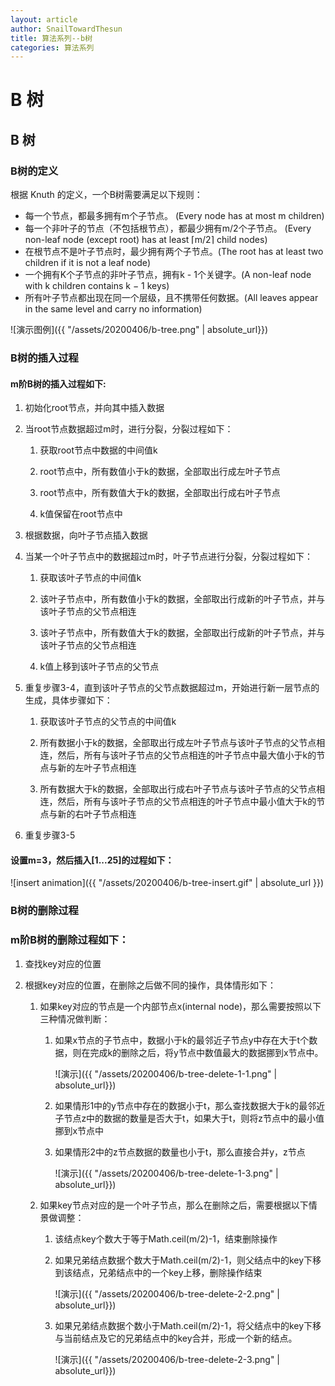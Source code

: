 ```yaml
---
layout: article
author: SnailTowardThesun
title: 算法系列--b树
categories: 算法系列
---
```


# B 树

## B 树

### B树的定义

根据 Knuth 的定义，一个B树需要满足以下规则：

* 每一个节点，都最多拥有m个子节点。 (Every node has at most m children)
* 每一个非叶子的节点（不包括根节点），都最少拥有m/2个子节点。 (Every non-leaf node (except root) has at least ⌈m/2⌉ child nodes)
* 在根节点不是叶子节点时，最少拥有两个子节点。(The root has at least two children if it is not a leaf node)
* 一个拥有K个子节点的非叶子节点，拥有k - 1个关键字。(A non-leaf node with k children contains k − 1 keys)
* 所有叶子节点都出现在同一个层级，且不携带任何数据。(All leaves appear in the same level and carry no information)

![演示图例]({{ "/assets/20200406/b-tree.png" | absolute_url}})

### B树的插入过程

#### m阶B树的插入过程如下:

1. 初始化root节点，并向其中插入数据

2. 当root节点数据超过m时，进行分裂，分裂过程如下：

    1. 获取root节点中数据的中间值k

    2. root节点中，所有数值小于k的数据，全部取出行成左叶子节点

    3. root节点中，所有数值大于k的数据，全部取出行成右叶子节点

    4. k值保留在root节点中

3. 根据数据，向叶子节点插入数据

4. 当某一个叶子节点中的数据超过m时，叶子节点进行分裂，分裂过程如下：

    1. 获取该叶子节点的中间值k

    2. 该叶子节点中，所有数值小于k的数据，全部取出行成新的叶子节点，并与该叶子节点的父节点相连

    3. 该叶子节点中，所有数值大于k的数据，全部取出行成新的叶子节点，并与该叶子节点的父节点相连

    4. k值上移到该叶子节点的父节点

5. 重复步骤3-4，直到该叶子节点的父节点数据超过m，开始进行新一层节点的生成，具体步骤如下：

    1. 获取该叶子节点的父节点的中间值k

    2. 所有数据小于k的数据，全部取出行成左叶子节点与该叶子节点的父节点相连，然后，所有与该叶子节点的父节点相连的叶子节点中最大值小于k的节点与新的左叶子节点相连
    
    3. 所有数据大于k的数据，全部取出行成右叶子节点与该叶子节点的父节点相连，然后，所有与该叶子节点的父节点相连的叶子节点中最小值大于k的节点与新的右叶子节点相连

6. 重复步骤3-5


#### 设置m=3，然后插入[1...25]的过程如下：

![insert animation]({{ "/assets/20200406/b-tree-insert.gif"  | absolute_url }})

### B树的删除过程

### m阶B树的删除过程如下：

1. 查找key对应的位置

2. 根据key对应的位置，在删除之后做不同的操作，具体情形如下：

    1. 如果key对应的节点是一个内部节点x(internal node)，那么需要按照以下三种情况做判断：

        1. 如果x节点的子节点中，数据小于k的最邻近子节点y中存在大于t个数据，则在完成k的删除之后，将y节点中数值最大的数据挪到x节点中。
        
            ![演示]({{ "/assets/20200406/b-tree-delete-1-1.png" | absolute_url}})

        2. 如果情形1中的y节点中存在的数据小于t，那么查找数据大于k的最邻近子节点z中的数据的数量是否大于t，如果大于t，则将z节点中的最小值挪到x节点中

        3. 如果情形2中的z节点数据的数量也小于t，那么直接合并y，z节点

            ![演示]({{ "/assets/20200406/b-tree-delete-1-3.png" | absolute_url}})


    2. 如果key节点对应的是一个叶子节点，那么在删除之后，需要根据以下情景做调整：

        1. 该结点key个数大于等于Math.ceil(m/2)-1，结束删除操作

        2. 如果兄弟结点数据个数大于Math.ceil(m/2)-1，则父结点中的key下移到该结点，兄弟结点中的一个key上移，删除操作结束

            ![演示]({{ "/assets/20200406/b-tree-delete-2-2.png" | absolute_url}})

        3. 如果兄弟结点数据个数小于Math.ceil(m/2)-1，将父结点中的key下移与当前结点及它的兄弟结点中的key合并，形成一个新的结点。

            ![演示]({{ "/assets/20200406/b-tree-delete-2-3.png" | absolute_url}})